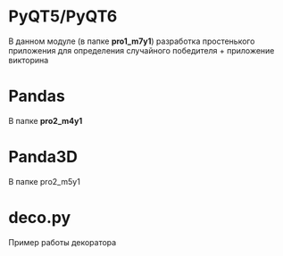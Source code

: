 # PyQT5/PyQT6
В данном модуле (в папке **pro1_m7y1**) разработка простенького приложения для определения случайного победителя + приложение викторина

# Pandas
В папке **pro2_m4y1**

# Panda3D
В папке pro2_m5y1

# deco.py
Пример работы декоратора